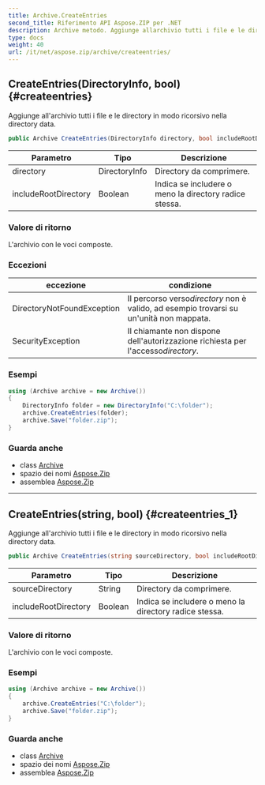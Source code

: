 ```yaml
---
title: Archive.CreateEntries
second_title: Riferimento API Aspose.ZIP per .NET
description: Archive metodo. Aggiunge allarchivio tutti i file e le directory in modo ricorsivo nella directory data.
type: docs
weight: 40
url: /it/net/aspose.zip/archive/createentries/
---
```

## CreateEntries(DirectoryInfo, bool) {#createentries}

Aggiunge all'archivio tutti i file e le directory in modo ricorsivo nella directory data.

```csharp
public Archive CreateEntries(DirectoryInfo directory, bool includeRootDirectory = true)
```

| Parametro | Tipo | Descrizione |
| --- | --- | --- |
| directory | DirectoryInfo | Directory da comprimere. |
| includeRootDirectory | Boolean | Indica se includere o meno la directory radice stessa. |

### Valore di ritorno

L'archivio con le voci composte.

### Eccezioni

| eccezione | condizione |
| --- | --- |
| DirectoryNotFoundException | Il percorso verso*directory* non è valido, ad esempio trovarsi su un'unità non mappata. |
| SecurityException | Il chiamante non dispone dell'autorizzazione richiesta per l'accesso*directory*. |

### Esempi

```csharp
using (Archive archive = new Archive())
{
    DirectoryInfo folder = new DirectoryInfo("C:\folder");
    archive.CreateEntries(folder);
    archive.Save("folder.zip");
}
```

### Guarda anche

* class [Archive](../)
* spazio dei nomi [Aspose.Zip](../../archive/)
* assemblea [Aspose.Zip](../../../)

---

## CreateEntries(string, bool) {#createentries_1}

Aggiunge all'archivio tutti i file e le directory in modo ricorsivo nella directory data.

```csharp
public Archive CreateEntries(string sourceDirectory, bool includeRootDirectory = true)
```

| Parametro | Tipo | Descrizione |
| --- | --- | --- |
| sourceDirectory | String | Directory da comprimere. |
| includeRootDirectory | Boolean | Indica se includere o meno la directory radice stessa. |

### Valore di ritorno

L'archivio con le voci composte.

### Esempi

```csharp
using (Archive archive = new Archive())
{
    archive.CreateEntries("C:\folder");
    archive.Save("folder.zip");
}
```

### Guarda anche

* class [Archive](../)
* spazio dei nomi [Aspose.Zip](../../archive/)
* assemblea [Aspose.Zip](../../../)


